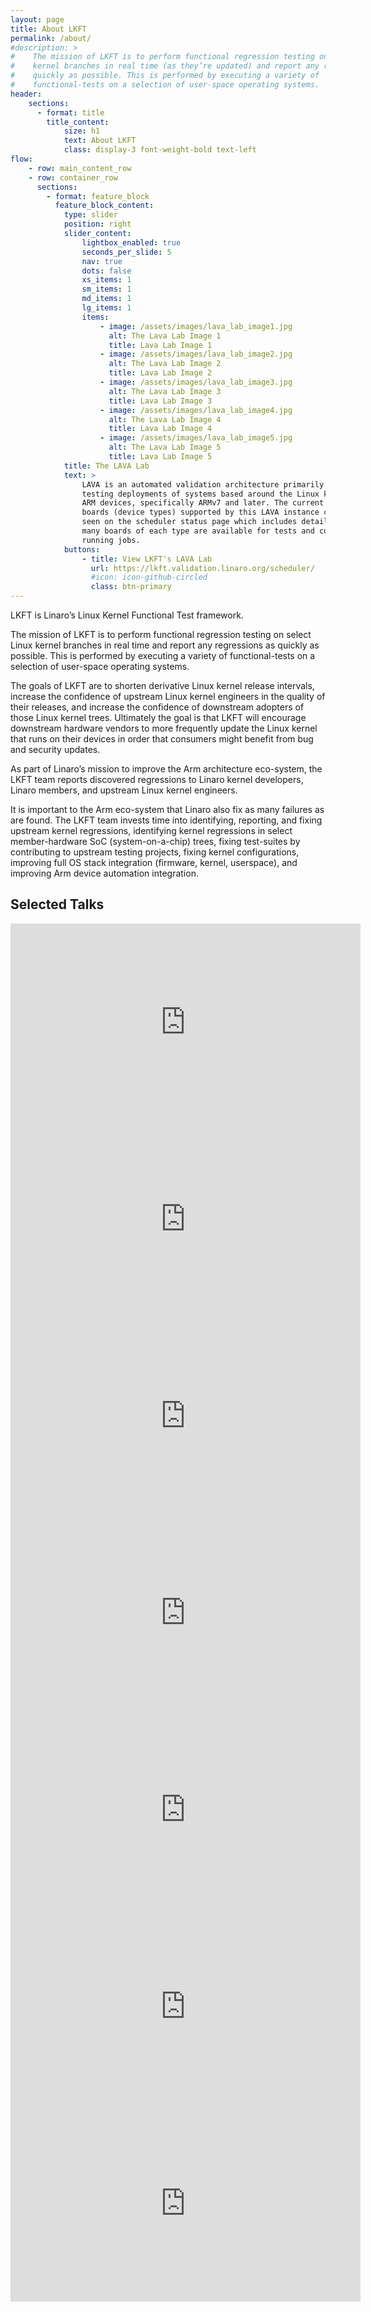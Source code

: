 ```yaml
---
layout: page
title: About LKFT
permalink: /about/
#description: >
#    The mission of LKFT is to perform functional regression testing on select Linux
#    kernel branches in real time (as they’re updated) and report any regressions as
#    quickly as possible. This is performed by executing a variety of
#    functional-tests on a selection of user-space operating systems.
header:
    sections:
      - format: title
        title_content:
            size: h1
            text: About LKFT
            class: display-3 font-weight-bold text-left
flow:
    - row: main_content_row
    - row: container_row
      sections:
        - format: feature_block
          feature_block_content:
            type: slider
            position: right
            slider_content:
                lightbox_enabled: true
                seconds_per_slide: 5
                nav: true
                dots: false
                xs_items: 1
                sm_items: 1
                md_items: 1
                lg_items: 1
                items:
                    - image: /assets/images/lava_lab_image1.jpg
                      alt: The Lava Lab Image 1
                      title: Lava Lab Image 1
                    - image: /assets/images/lava_lab_image2.jpg
                      alt: The Lava Lab Image 2
                      title: Lava Lab Image 2
                    - image: /assets/images/lava_lab_image3.jpg
                      alt: The Lava Lab Image 3
                      title: Lava Lab Image 3
                    - image: /assets/images/lava_lab_image4.jpg
                      alt: The Lava Lab Image 4
                      title: Lava Lab Image 4
                    - image: /assets/images/lava_lab_image5.jpg
                      alt: The Lava Lab Image 5
                      title: Lava Lab Image 5
            title: The LAVA Lab
            text: >
                LAVA is an automated validation architecture primarily aimed at
                testing deployments of systems based around the Linux kernel on
                ARM devices, specifically ARMv7 and later. The current range of
                boards (device types) supported by this LAVA instance can be
                seen on the scheduler status page which includes details of how
                many boards of each type are available for tests and currently
                running jobs.
            buttons:
                - title: View LKFT's LAVA Lab
                  url: https://lkft.validation.linaro.org/scheduler/
                  #icon: icon-github-circled
                  class: btn-primary
---
```


LKFT is Linaro’s Linux Kernel Functional Test framework.

The mission of LKFT is to perform functional regression testing on select Linux
kernel branches in real time and report any regressions as quickly as possible.
This is performed by executing a variety of functional-tests on a selection of
user-space operating systems.

The goals of LKFT are to shorten derivative Linux kernel release intervals,
increase the confidence of upstream Linux kernel engineers in the quality of
their releases, and increase the confidence of downstream adopters of those
Linux kernel trees. Ultimately the goal is that LKFT will encourage downstream
hardware vendors to more frequently update the Linux kernel that runs on their
devices in order that consumers might benefit from bug and security updates.

As part of Linaro’s mission to improve the Arm architecture eco-system, the
LKFT team reports discovered regressions to Linaro kernel developers, Linaro
members, and upstream Linux kernel engineers.

It is important to the Arm eco-system that Linaro also fix as many failures as
are found. The LKFT team invests time into identifying, reporting, and fixing
upstream kernel regressions, identifying kernel regressions in select
member-hardware SoC (system-on-a-chip) trees, fixing test-suites by
contributing to upstream testing projects, fixing kernel configurations,
improving full OS stack integration (firmware, kernel, userspace), and
improving Arm device automation integration.

## Selected Talks

<iframe width="560" height="315" src="https://www.youtube.com/embed/R3H9fPhPf54" frameborder="0" allow="autoplay; encrypted-media" allowfullscreen></iframe>
<iframe width="560" height="315" src="https://www.youtube.com/embed/VnlPmQ1I6hA" frameborder="0" allow="autoplay; encrypted-media" allowfullscreen></iframe>
<iframe width="560" height="315" src="https://www.youtube.com/embed/LMs7vCGv8as" frameborder="0" allow="autoplay; encrypted-media" allowfullscreen></iframe>
<iframe width="560" height="315" src="https://www.youtube.com/embed/WMItXP1TzOY" frameborder="0" allow="autoplay; encrypted-media" allowfullscreen></iframe>
<iframe width="560" height="315" src="https://www.youtube.com/embed/tc92uw3m-SI" frameborder="0" allow="autoplay; encrypted-media" allowfullscreen></iframe>
<iframe width="560" height="315" src="https://www.youtube.com/embed/xZz50o9QaUQ" frameborder="0" allow="autoplay; encrypted-media" allowfullscreen></iframe>
<iframe width="560" height="315" src="https://www.youtube.com/embed/FAuHKTeZhDk" frameborder="0" allow="autoplay; encrypted-media" allowfullscreen></iframe>

[linaro-organization]: https://linaro.org
